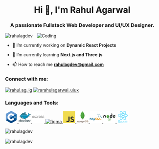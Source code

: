 <h1 align="center">Hi 👋, I'm Rahul Agarwal</h1>
<h3 align="center">A passionate Fullstack Web Developer and UI/UX Designer.</h3>
<img align="right" width="400" alt="Coding" src="https://www.fegno.com/wp-content/uploads/2022/03/web-development-company-in-kochi.gif">
<p align="left"> <img src="https://komarev.com/ghpvc/?username=rahulagdev&label=Profile%20views&color=0e75b6&style=flat" alt="rahulagdev" /> </p>

- 🔭 I’m currently working on **Dynamic React Projects**

- 🌱 I’m currently learning **Next.js and Three.js**

- 📫 How to reach me **rahulagdev@gmail.com**

<h3 align="left">Connect with me:</h3>
<p align="left">
<a href="https://instagram.com/rahul.ag_ig" target="blank"><img align="center" src="https://raw.githubusercontent.com/rahuldkjain/github-profile-readme-generator/master/src/images/icons/Social/instagram.svg" alt="rahul.ag_ig" height="30" width="40" /></a>
<a href="https://www.behance.net/rarahulagarwal_uiux" target="blank"><img align="center" src="https://raw.githubusercontent.com/rahuldkjain/github-profile-readme-generator/master/src/images/icons/Social/behance.svg" alt="rarahulagarwal_uiux" height="30" width="40" /></a>
</p>

<h3 align="left">Languages and Tools:</h3>
<p align="left"> <a href="https://www.w3schools.com/cpp/" target="_blank" rel="noreferrer"> <img src="https://raw.githubusercontent.com/devicons/devicon/master/icons/cplusplus/cplusplus-original.svg" alt="cplusplus" width="40" height="40"/> </a> <a href="https://www.docker.com/" target="_blank" rel="noreferrer"> <img src="https://raw.githubusercontent.com/devicons/devicon/master/icons/docker/docker-original-wordmark.svg" alt="docker" width="40" height="40"/> </a> <a href="https://expressjs.com" target="_blank" rel="noreferrer"> <img src="https://raw.githubusercontent.com/devicons/devicon/master/icons/express/express-original-wordmark.svg" alt="express" width="40" height="40"/> </a> <a href="https://www.figma.com/" target="_blank" rel="noreferrer"> <img src="https://www.vectorlogo.zone/logos/figma/figma-icon.svg" alt="figma" width="40" height="40"/> </a> <a href="https://developer.mozilla.org/en-US/docs/Web/JavaScript" target="_blank" rel="noreferrer"> <img src="https://raw.githubusercontent.com/devicons/devicon/master/icons/javascript/javascript-original.svg" alt="javascript" width="40" height="40"/> </a> <a href="https://www.mongodb.com/" target="_blank" rel="noreferrer"> <img src="https://raw.githubusercontent.com/devicons/devicon/master/icons/mongodb/mongodb-original-wordmark.svg" alt="mongodb" width="40" height="40"/> </a> <a href="https://www.mysql.com/" target="_blank" rel="noreferrer"> <img src="https://raw.githubusercontent.com/devicons/devicon/master/icons/mysql/mysql-original-wordmark.svg" alt="mysql" width="40" height="40"/> </a> <a href="https://nodejs.org" target="_blank" rel="noreferrer"> <img src="https://raw.githubusercontent.com/devicons/devicon/master/icons/nodejs/nodejs-original-wordmark.svg" alt="nodejs" width="40" height="40"/> </a> <a href="https://reactjs.org/" target="_blank" rel="noreferrer"> <img src="https://raw.githubusercontent.com/devicons/devicon/master/icons/react/react-original-wordmark.svg" alt="react" width="40" height="40"/> </a> </p>

<p><img align="center" src="https://github-readme-stats.vercel.app/api/top-langs?username=rahulagdev&show_icons=true&locale=en&layout=compact" alt="rahulagdev" /></p>

<p><img align="center" src="https://github-readme-streak-stats.herokuapp.com/?user=rahulagdev&" alt="rahulagdev" /></p>
